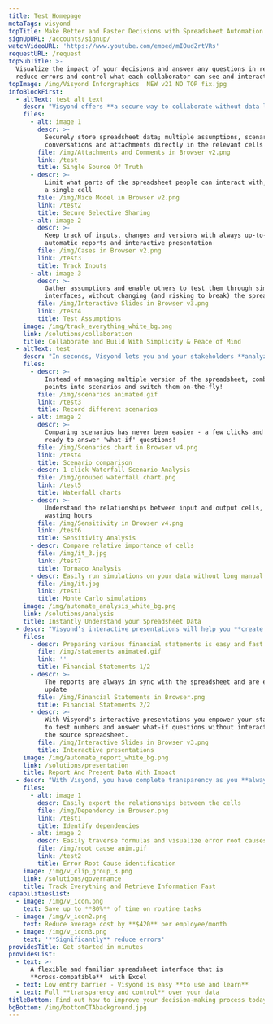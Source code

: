 ```yaml
---
title: Test Homepage
metaTags: visyond
topTitle: Make Better and Faster Decisions with Spreadsheet Automation
signUpURL: /accounts/signup/
watchVideoURL: 'https://www.youtube.com/embed/mIOudZrtVRs'
requestURL: /request
topSubTitle: >-
  Visualize the impact of your decisions and answer any questions in real time,
  reduce errors and control what each collaborator can see and interact with
topImage: /img/Visyond Inforgraphics  NEW v21 NO TOP fix.jpg
infoBlockFirst:
  - altText: test alt text
    descr: "Visyond offers **a secure way to collaborate without data leaks and focus only on what’s important**:\r\n\n* No more cumbersome back & forth emails and versions to reconcile\r\n* Securely store  and collaborate on spreadsheet data; multiple assumptions, scenarios, conversations and attachments directly in the relevant cells\r\n* Gather assumptions and enable others to test them through simple interfaces, without changing or risk breaking the spreadsheet\r\n"
    files:
      - alt: image 1
        descr: >-
          Securely store spreadsheet data; multiple assumptions, scenarios,
          conversations and attachments directly in the relevant cells
        file: /img/Attachments and Comments in Browser v2.png
        link: /test
        title: Single Source Of Truth
      - descr: >-
          Limit what parts of the spreadsheet people can interact with, down to
          a single cell
        file: /img/Nice Model in Browser v2.png
        link: /test2
        title: Secure Selective Sharing
      - alt: image 2
        descr: >-
          Keep track of inputs, changes and versions with always up-to-date
          automatic reports and interactive presentation
        file: /img/Cases in Browser v2.png
        link: /test3
        title: Track Inputs
      - alt: image 3
        descr: >-
          Gather assumptions and enable others to test them through simple
          interfaces, without changing (and risking to break) the spreadsheet
        file: /img/Interactive Slides in Browser v3.png
        link: /test4
        title: Test Assumptions
    image: /img/track_everything_white_bg.png
    link: /solutions/collaboration
    title: Collaborate and Build With Simplicity & Peace of Mind
  - altText: test
    descr: "In seconds, Visyond lets you and your stakeholders **analyze data on-the-fly and test assumptions safely without interacting with the spreadsheet directly**:\r\n\n* Graphically compare scenarios and answer ‘what-if’ questions in real-time with Visyond’s Scenario & Waterfall Analysis\r\n* Compare relative importance of cells with instant Tornado Analysis\r\n* Understand the relationships between input and output cells with instant Sensitivity Analysis\r\n* Run Simulations on your data with instant Monte Carlo analysis\r\n"
    files:
      - descr: >-
          Instead of managing multiple version of the spreadsheet, combine data
          points into scenarios and switch them on-the-fly!
        file: /img/scenarios animated.gif
        link: /test3
        title: Record different scenarios
      - alt: image 2
        descr: >-
          Comparing scenarios has never been easier - a few clicks and you are
          ready to answer 'what-if' questions!
        file: /img/Scenarios chart in Browser v4.png
        link: /test4
        title: Scenario comparison
      - descr: 1-click Waterfall Scenario Analysis
        file: /img/grouped waterfall chart.png
        link: /test5
        title: Waterfall charts
      - descr: >-
          Understand the relationships between input and output cells, without
          wasting hours
        file: /img/Sensitivity in Browser v4.png
        link: /test6
        title: Sensitivity Analysis
      - descr: Compare relative importance of cells
        file: /img/it_3.jpg
        link: /test7
        title: Tornado Analysis
      - descr: Easily run simulations on your data without long manual setups
        file: /img/it.jpg
        link: /test1
        title: Monte Carlo simulations
    image: /img/automate_analysis_white_bg.png
    link: /solutions/analysis
    title: Instantly Understand your Spreadsheet Data
  - descr: "Visyond’s interactive presentations will help you **create powerful visualizations your stakeholders can interact with without working directly with the spreadsheet**:\r\n\n* Present the results from your analyses data and allow stakeholders to play with the numbers on-the-fly without interacting with or breaking the spreadsheet\r\n* Create interactive apps such as Sales ROI calculators, Marketing KPIs based on your spreadsheet data and calculations\r\n* Quickly generate financial statements such as Balance Sheets and Income & Cashflow Statements\r\n* Control information flow by sharing the whole or only specific parts of the presentations and reports\r\n"
    files:
      - descr: Preparing various financial statements is easy and fast with Visyond
        file: /img/statements animated.gif
        link: ''
        title: Financial Statements 1/2
      - descr: >-
          The reports are always in sync with the spreadsheet and are easy to
          update
        file: /img/Financial Statements in Browser.png
        title: Financial Statements 2/2
      - descr: >-
          With Visyond's interactive presentations you empower your stakeholders
          to test numbers and answer what-if questions without interacting with
          the source spreadsheet.
        file: /img/Interactive Slides in Browser v3.png
        title: Interactive presentations
    image: /img/automate_report_white_bg.png
    link: /solutions/presentation
    title: Report And Present Data With Impact
  - descr: "With Visyond, you have complete transparency as you **always know what is going on in your spreadsheets**:\r\n\n* All inputs & activity history are tracked for better accountability\r\n* With permission control, you can give full or partial access to spreadsheets, worksheets and to individual cells, including analysis data and reports\r\n* Minimize errors with Visyond’s Auditing Mode, auto-formatting and readable formula names.\r\n"
    files:
      - alt: image 1
        descr: Easily export the relationships between the cells
        file: /img/Dependency in Browser.png
        link: /test1
        title: Identify dependencies
      - alt: image 2
        descr: Easily traverse formulas and visualize error root causes.
        file: /img/root cause anim.gif
        link: /test2
        title: Error Root Cause identification
    image: /img/v_clip_group_3.png
    link: /solutions/governance
    title: Track Everything and Retrieve Information Fast
capabilitiesList:
  - image: /img/v_icon.png
    text: Save up to **80%** of time on routine tasks
  - image: /img/v_icon2.png
    text: Reduce average cost by **$420** per employee/month
  - image: /img/v_icon3.png
    text: '**Significantly** reduce errors'
providesTitle: Get started in minutes
providesList:
  - text: >-
      A flexible and familiar spreadsheet interface that is
      **cross-compatible**  with Excel
  - text: Low entry barrier - Visyond is easy **to use and learn**
  - text: Full **transparency and control** over your data
titleBottom: Find out how to improve your decision-making process today
bgBottom: /img/bottomCTAbackground.jpg
---
```


